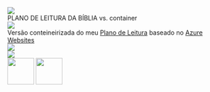 <a href="http://claudfatec.westeurope.cloudapp.azure.com"><img src="https://calm-coast-0dcfade10.1.azurestaticapps.net//book.png"></a><br>
PLANO DE LEITURA DA BÍBLIA vs. container<br>
<img src="https://img.shields.io/badge/status-incomplete-red"><br>
Versão conteineirizada do meu <a href="https://github.com/claudfatec/bible">Plano de Leitura</a> baseado no <a href="https://azure.microsoft.com/pt-br/services/app-service/web">Azure Websites</a><br>
<img src="https://img.shields.io/github/last-commit/claudfatec/phpdocker?style=for-the-badge"><br>
<img src="https://img.shields.io/github/languages/top/claudfatec/phpdocker"><br>
<img width="60px" height="60px" src="https://w7.pngwing.com/pngs/298/299/png-transparent-docker-yaml-github-repository-github-text-logo-fedora.png">
<img width="60px" height="60px" src="https://img2.gratispng.com/20180921/kvs/kisspng-php-image-magic-quotes-emblem-logo-php-vector-1-free-php-graphics-download-5ba4b4319ad475.2145990715375206896342.jpg">
